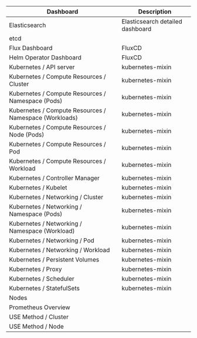 | Dashboard | Description |
| --------- | --- |
| Elasticsearch | Elasticsearch detailed dashboard |
| etcd | |
| Flux Dashboard | FluxCD |
| Helm Operator Dashboard | FluxCD |
| Kubernetes / API server | kubernetes-mixin |
| Kubernetes / Compute Resources / Cluster | kubernetes-mixin |
| Kubernetes / Compute Resources / Namespace (Pods) | kubernetes-mixin |
| Kubernetes / Compute Resources / Namespace (Workloads) | kubernetes-mixin |
| Kubernetes / Compute Resources / Node (Pods) | kubernetes-mixin |
| Kubernetes / Compute Resources / Pod | kubernetes-mixin |
| Kubernetes / Compute Resources / Workload | kubernetes-mixin |
| Kubernetes / Controller Manager | kubernetes-mixin |
| Kubernetes / Kubelet | kubernetes-mixin |
| Kubernetes / Networking / Cluster | kubernetes-mixin |
| Kubernetes / Networking / Namespace (Pods) | kubernetes-mixin |
| Kubernetes / Networking / Namespace (Workload) | kubernetes-mixin |
| Kubernetes / Networking / Pod | kubernetes-mixin |
| Kubernetes / Networking / Workload | kubernetes-mixin |
| Kubernetes / Persistent Volumes | kubernetes-mixin |
| Kubernetes / Proxy | kubernetes-mixin |
| Kubernetes / Scheduler | kubernetes-mixin |
| Kubernetes / StatefulSets | kubernetes-mixin |
| Nodes | |
| Prometheus Overview | |
| USE Method / Cluster | |
| USE Method / Node | |
